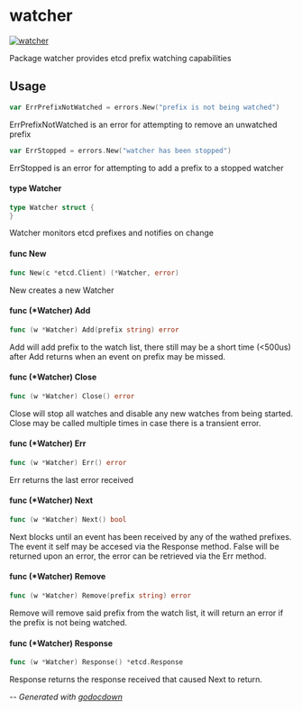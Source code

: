 # watcher

[![watcher](https://godoc.org/github.com/mistifyio/lochness/pkg/watcher?status.png)](https://godoc.org/github.com/mistifyio/lochness/pkg/watcher)

Package watcher provides etcd prefix watching capabilities
## Usage

```go
var ErrPrefixNotWatched = errors.New("prefix is not being watched")
```
ErrPrefixNotWatched is an error for attempting to remove an unwatched prefix

```go
var ErrStopped = errors.New("watcher has been stopped")
```
ErrStopped is an error for attempting to add a prefix to a stopped watcher

#### type Watcher

```go
type Watcher struct {
}
```

Watcher monitors etcd prefixes and notifies on change

#### func  New

```go
func New(c *etcd.Client) (*Watcher, error)
```
New creates a new Watcher

#### func (*Watcher) Add

```go
func (w *Watcher) Add(prefix string) error
```
Add will add prefix to the watch list, there still may be a short time (<500us)
after Add returns when an event on prefix may be missed.

#### func (*Watcher) Close

```go
func (w *Watcher) Close() error
```
Close will stop all watches and disable any new watches from being started.
Close may be called multiple times in case there is a transient error.

#### func (*Watcher) Err

```go
func (w *Watcher) Err() error
```
Err returns the last error received

#### func (*Watcher) Next

```go
func (w *Watcher) Next() bool
```
Next blocks until an event has been received by any of the wathed prefixes. The
event it self may be accesed via the Response method. False will be returned
upon an error, the error can be retrieved via the Err method.

#### func (*Watcher) Remove

```go
func (w *Watcher) Remove(prefix string) error
```
Remove will remove said prefix from the watch list, it will return an error if
the prefix is not being watched.

#### func (*Watcher) Response

```go
func (w *Watcher) Response() *etcd.Response
```
Response returns the response received that caused Next to return.

--
*Generated with [godocdown](https://github.com/robertkrimen/godocdown)*
